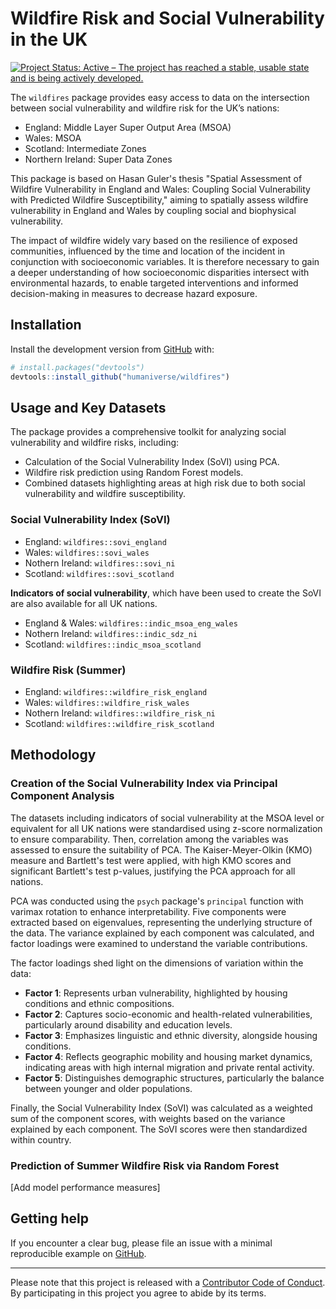 # Wildfire Risk and Social Vulnerability in the UK </a>

<!-- badges: start -->

[![Project Status: Active – The project has reached a stable, usable
state and is being actively
developed.](https://www.repostatus.org/badges/latest/active.svg)](https://www.repostatus.org/#active)

<!-- badges: end -->

The `wildfires` package provides easy access to data on the intersection between
social vulnerability and wildfire risk for the UK’s nations:

-   England: Middle Layer Super Output Area (MSOA)
-   Wales: MSOA
-   Scotland: Intermediate Zones
-   Northern Ireland: Super Data Zones

This package is based on Hasan Guler's thesis "Spatial Assessment of Wildfire Vulnerability in England and Wales: Coupling Social Vulnerability with Predicted Wildfire Susceptibility," aiming to spatially assess wildfire vulnerability in England and Wales by coupling social and biophysical vulnerability.

The impact of wildfire widely vary based on the resilience of exposed communities, influenced by the time and location of the incident in conjunction with socioeconomic variables. It is therefore necessary to gain a deeper understanding of how socioeconomic disparities intersect with environmental hazards, to enable targeted interventions and informed decision-making in measures to decrease hazard exposure. 

## Installation

Install the development version from
[GitHub](https://github.com/) with:

``` r
# install.packages("devtools")
devtools::install_github("humaniverse/wildfires")
```

## Usage and Key Datasets

The package provides a comprehensive toolkit for analyzing social vulnerability and wildfire risks, including:

- Calculation of the Social Vulnerability Index (SoVI) using PCA.
- Wildfire risk prediction using Random Forest models.
- Combined datasets highlighting areas at high risk due to both social vulnerability and wildfire susceptibility.

### Social Vulnerability Index (SoVI)

-   England: `wildfires::sovi_england`
-   Wales: `wildfires::sovi_wales`
-   Nothern Ireland: `wildfires::sovi_ni`
-   Scotland: `wildfires::sovi_scotland`

**Indicators of social vulnerability**, which have been used to create
the SoVI are also available for all UK nations.

-   England & Wales: `wildfires::indic_msoa_eng_wales`
-   Nothern Ireland: `wildfires::indic_sdz_ni`
-   Scotland: `wildfires::indic_msoa_scotland`


### Wildfire Risk (Summer)

-   England: `wildfires::wildfire_risk_england`
-   Wales: `wildfires::wildfire_risk_wales`
-   Nothern Ireland: `wildfires::wildfire_risk_ni`
-   Scotland: `wildfires::wildfire_risk_scotland`

## Methodology

### Creation of the Social Vulnerability Index via Principal Component Analysis

The datasets including indicators of social vulnerability at the MSOA level or equivalent for all UK nations were standardised using z-score normalization to ensure comparability. Then, correlation among the variables was assessed to ensure the suitability of PCA. The Kaiser-Meyer-Olkin (KMO) measure and Bartlett's test were applied, with high KMO scores and significant Bartlett's test p-values, justifying the PCA approach for all nations.

PCA was conducted using the `psych` package's `principal` function with varimax rotation to enhance interpretability. Five components were extracted based on eigenvalues, representing the underlying structure of the data. The variance explained by each component was calculated, and factor loadings were examined to understand the variable contributions.

The factor loadings shed light on the dimensions of variation within the data:

- **Factor 1**: Represents urban vulnerability, highlighted by housing conditions and ethnic compositions.
- **Factor 2**: Captures socio-economic and health-related vulnerabilities, particularly around disability and education levels.
- **Factor 3**: Emphasizes linguistic and ethnic diversity, alongside housing conditions.
- **Factor 4**: Reflects geographic mobility and housing market dynamics, indicating areas with high internal migration and private rental activity.
- **Factor 5**: Distinguishes demographic structures, particularly the balance between younger and older populations.

Finally, the Social Vulnerability Index (SoVI) was calculated as a weighted sum of the component scores, with weights based on the variance explained by each component. The SoVI scores were then standardized within country.

### Prediction of Summer Wildfire Risk via Random Forest

[Add model performance measures]

## Getting help

If you encounter a clear bug, please file an issue with a minimal
reproducible example on
[GitHub](https://github.com/humaniverse/wildfires/issues).

------------------------------------------------------------------------

Please note that this project is released with a [Contributor Code of
Conduct](https://www.contributor-covenant.org/version/2/0/code_of_conduct/).
By participating in this project you agree to abide by its terms.
